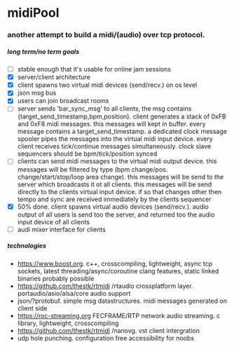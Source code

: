 # midiPool 

### another attempt to build a midi/(audio) over tcp protocol. 

##### long term/no term goals 

- [ ] stable enough that it's usable for online jam sessions
- [X] server/client architecture
- [X] client spawns two virtual midi devices (send/recv.) on os level
- [X] json msg bus
- [X] users can join broadcast rooms
- [ ] server sends 'bar_sync_msg' to all clients, the msg contains {target_send_timestamp,bpm,position}. client generates a stack of 0xFB and 0xF8 midi messages. this messages will kept in buffer. every message contains a target_send_timestamp. a dedicated clock message spooler pipes the messages into the virtual midi input device. every client receives tick/continue messages simultaneously. clock slave sequencers should be bpm/tick/position synced
- [ ] clients can send midi messages to the virtual midi output device. this messages will be filtered by type (bpm change/pos. change/start/stop/loop area change). this messages will be send to the server which broadcasts it ot all clients. this messages will be send directly to the clients virtual input device. if so that changes other then tempo and sync are received immediately by the clients sequencer     
- [X] 50% done. client spawns virtual audio devices (send/recv.). audio output of all users is send too the server, and returned too the audio input device of all clients
- [ ] audi mixer interface for clients 

##### technologies

- https://www.boost.org. c++, crosscompiling, lightweight, async tcp sockets, latest threading/async/coroutine clang features, static linked binaries probably possible
- https://github.com/thestk/rtmidi /rtaudio crossplatform layer. portaudio/asio/alsa/core audio support
- json/?protobuf. simple msg datastructures. midi messages generated on client side
- https://roc-streaming.org FECFRAME/RTP network audio streaming. c library, lightweight, crosscompiling
- https://github.com/thestk/rtmidi /nanovg. vst client intergration
- udp hole punching. configuration free accessibility for noobs
